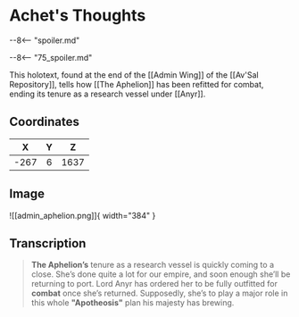 # Achet's Thoughts

--8<-- "spoiler.md"

--8<-- "75_spoiler.md"

This holotext, found at the end of the [[Admin Wing]] of the [[Av'Sal Repository]], tells how [[The Aphelion]] has been refitted for combat, ending its tenure as a research vessel under [[Anyr]].

## Coordinates
| **X** | **Y** | **Z** |
| :---: | :---: | :---: |
| -267  |   6   | 1637  |

## Image

![[admin_aphelion.png]]{ width="384" }

## Transcription
> **The Aphelion’s** tenure as a research vessel is quickly coming to a close. She’s done quite a lot for our empire, and soon enough she’ll be returning to port. Lord Anyr has ordered her to be fully outfitted for **combat** once she’s returned. Supposedly, she’s to play a major role in this whole **"Apotheosis"** plan his majesty has brewing.
